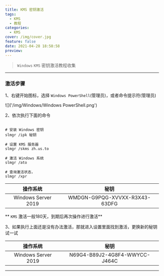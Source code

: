 ```yaml
---
title: KMS 密钥激活
tags:
  - KMS
  - 教程
categories:
  - KMS
cover: /img/cover.jpg
feature: false
date: 2021-04-28 18:58:58
preview:
---
```


> `Windows` `KMS` 密钥激活教程收集

<!--more-->

-------

### 激活步骤

1、右键开始图标，选择 `Windows PowerShell`(管理员)，或者命令提示符(管理员)

![]('/img/Windows/Windows PowerShell.png')

2、依次执行下面的命令

```shell

# 安装 Windows 密钥
slmgr /ipk 秘钥

# 设置 KMS 服务器
slmgr /skms zh.us.to

# 激活 Windows 系统
slmgr /ato

# 查询激活状态，
slmgr /xpr

```

| 操作系统 | 秘钥 |
|:-------:|:-------:|
| Windows Server 2019 | WMDGN-G9PQG-XVVXX-R3X43-63DFG |

** `KMS` 激活一般180天，到期后再次操作进行激活**

3、如果执行上面还是没有办法激活，那就进入设置里面找到激活，更换新的秘钥试一试

| 操作系统 | 秘钥 |
|:-------:|:-------:|
| Windows Server 2019 | N69G4-B89J2-4G8F4-WWYCC-J464C |

-------